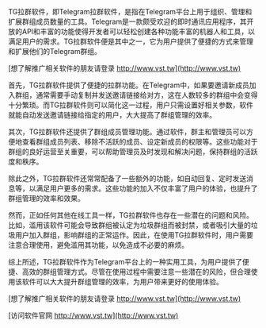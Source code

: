 TG拉群软件，即Telegram拉群软件，是指在Telegram平台上用于组织、管理和扩展群组成员数量的工具。Telegram是一款颇受欢迎的即时通讯应用程序，其开放的API和丰富的功能使得开发者可以轻松创建各种功能丰富的机器人和工具，以满足用户的需求。TG拉群软件便是其中之一，它为用户提供了便捷的方式来管理和扩展他们的Telegram群组。

[想了解推广相关软件的朋友请登录 http://www.vst.tw](http://www.vst.tw)

首先，TG拉群软件提供了便捷的拉群功能。在Telegram中，如果要邀请新成员加入群组，通常需要手动复制并发送邀请链接给对方，这在人数较多的群组中会变得十分繁琐。而TG拉群软件则可以简化这一过程，用户只需设置好相关参数，软件就能自动发送邀请链接给指定的用户，大大提高了群组管理的效率。

其次，TG拉群软件还提供了群组成员管理功能。通过软件，群主和管理员可以方便地查看群组成员列表、移除不活跃的成员、设定新成员的权限等。这些功能对于群组的良好运营至关重要，可以帮助管理员及时发现和解决问题，保持群组的活跃度和秩序。

除此之外，TG拉群软件还常常配备了一些额外的功能，如自动回复、定时发送消息等，以满足用户更多的需求。这些功能的加入不仅丰富了用户的体验，也提升了群组管理的效率和效果。

然而，正如任何其他在线工具一样，TG拉群软件也存在一些潜在的问题和风险。比如，滥用该软件可能会导致群组被认定为垃圾群组而被封禁，或者吸引大量的垃圾用户加入群组，影响群组的正常运作。因此，在使用TG拉群软件时，用户需要注意合理使用，避免滥用其功能，以免造成不必要的麻烦。

综上所述，TG拉群软件作为Telegram平台上的一种实用工具，为用户提供了便捷、高效的群组管理方式。尽管在使用过程中需要注意一些潜在的风险，但合理使用该软件可以大大提升群组管理的效率，为用户带来更好的使用体验。

[想了解推广相关软件的朋友请登录 http://www.vst.tw](http://www.vst.tw)


[访问软件官网 http://www.vst.tw](http://www.vst.tw)
